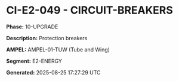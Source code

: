 # CI-E2-049 - CIRCUIT-BREAKERS

**Phase:** 10-UPGRADE

**Description:** Protection breakers

**AMPEL:** AMPEL-01-TUW (Tube and Wing)

**Segment:** E2-ENERGY

**Generated:** 2025-08-25 17:27:29 UTC
